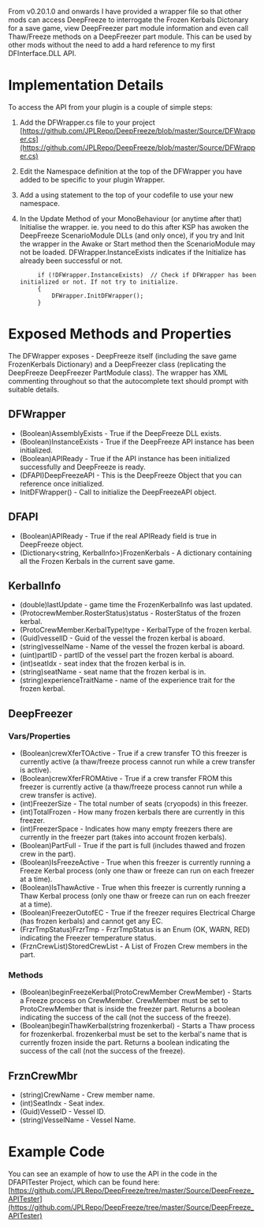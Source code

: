From v0.20.1.0 and onwards I have provided a wrapper file so that other mods can access DeepFreeze to interrogate the Frozen Kerbals Dictonary for a save game, view DeepFreezer part module information and even call Thaw/Freeze methods on a DeepFreezer part module. This can be used by other mods without the need to add a hard reference to my first DFInterface.DLL API. 

# Implementation Details
To access the API from your plugin is a couple of simple steps:

1. Add the DFWrapper.cs file to your project
[https://github.com/JPLRepo/DeepFreeze/blob/master/Source/DFWrapper.cs](https://github.com/JPLRepo/DeepFreeze/blob/master/Source/DFWrapper.cs)
2. Edit the Namespace definition at the top of the DFWrapper you have added to be specific to your plugin
Wrapper. 
3. Add a using statement to the top of your codefile to use your new namespace.
4. In the Update Method of your MonoBehaviour (or anytime after that) Initialise the wrapper. ie. you need to do this after KSP has awoken the DeepFreeze ScenarioModule DLLs (and only once), if you try and Init the wrapper in the Awake or Start method then the ScenarioModule may not be loaded. DFWrapper.InstanceExists indicates if the Initialize has already been successful or not.     


           
            if (!DFWrapper.InstanceExists)  // Check if DFWrapper has been initialized or not. If not try to initialize.  
            {    
                DFWrapper.InitDFWrapper();    
            }    
        
    

# Exposed Methods and Properties
The DFWrapper exposes - DeepFreeze itself (including the save game FrozenKerbals Dictionary) and a DeepFreezer class (replicating the DeepFreeze DeepFreezer PartModule class). The wrapper has XML commenting throughout so that the autocomplete text should prompt with suitable details.   

## DFWrapper
* (Boolean)AssemblyExists - True if the DeepFreeze DLL exists.   
* (Boolean)InstanceExists - True if the DeepFreeze API instance has been initialized.   
* (Boolean)APIReady       - True if the API instance has been initialized successfully and DeepFreeze is ready.   
* (DFAPI)DeepFreezeAPI    - This is the DeepFreeze Object that you can reference once initialized.  
* InitDFWrapper()         - Call to initialize the DeepFreezeAPI object. 

## DFAPI
* (Boolean)APIReady                             - True if the real APIReady field is true in DeepFreeze object.
* (Dictionary<string, KerbalInfo>)FrozenKerbals - A dictionary containing all the Frozen Kerbals in the current save game.    

## KerbalInfo
* (double)lastUpdate                   - game time the FrozenKerbalInfo was last updated.
* (ProtocrewMember.RosterStatus)status - RosterStatus of the frozen kerbal.
* (ProtoCrewMember.KerbalType)type     - KerbalType of the frozen kerbal.
* (Guid)vesselID                       - Guid of the vessel the frozen kerbal is aboard.
* (string)vesselName                   - Name of the vessel the frozen kerbal is aboard.
* (uint)partID                         - partID of the vessel part the frozen kerbal is aboard.
* (int)seatIdx                         - seat index that the frozen kerbal is in.
* (string)seatName                     - seat name that the frozen kerbal is in.
* (string)experienceTraitName          - name of the experience trait for the frozen kerbal.

## DeepFreezer
### Vars/Properties
* (Boolean)crewXferTOActive    - True if a crew transfer TO this freezer is currently active (a thaw/freeze process cannot run while a crew transfer is active).
* (Boolean)crewXferFROMAtive   - True if a crew transfer FROM this freezer is currently active (a thaw/freeze process cannot run while a crew transfer is active).
* (int)FreezerSize             - The total number of seats (cryopods) in this freezer.
* (int)TotalFrozen             - How many frozen kerbals there are currently in this freezer.
* (int)FreezerSpace            - Indicates how many empty freezers there are currently in the freezer part (takes into account frozen kerbals).
* (Boolean)PartFull            - True if the part is full (includes thawed and frozen crew in the part).
* (Boolean)IsFreezeActive      - True when this freezer is currently running a Freeze Kerbal process (only one thaw or freeze can run on each freezer at a time).
* (Boolean)IsThawActive        - True when this freezer is currently running a Thaw Kerbal process (only one thaw or freeze can run on each freezer at a time).
* (Boolean)FreezerOutofEC      - True if the freezer requires Electrical Charge (has frozen kerbals) and cannot get any EC.
* (FrzrTmpStatus)FrzrTmp       - FrzrTmpStatus is an Enum (OK, WARN, RED) indicating the Freezer temperature status.
* (FrznCrewList)StoredCrewList - A List<FrznCrewMbr> of Frozen Crew members in the part.  

### Methods
* (Boolean)beginFreezeKerbal(ProtoCrewMember CrewMember) - Starts a Freeze process on CrewMember. CrewMember must be set to ProtoCrewMember that is inside the freezer part. Returns a boolean indicating the success of the call (not the success of the freeze).
* (Boolean)beginThawKerbal(string frozenkerbal) - Starts a Thaw process for frozenkerbal. frozenkerbal must be set to the kerbal's name that is currently frozen inside the part. Returns a boolean indicating the success of the call (not the success of the freeze).

## FrznCrewMbr
* (string)CrewName    - Crew member name.
* (int)SeatIndx       - Seat index.
* (Guid)VesselD       - Vessel ID.
* (string)VesselName  - Vessel Name.

# Example Code
You can see an example of how to use the API in the code in the DFAPITester Project, which can be found here:
[https://github.com/JPLRepo/DeepFreeze/tree/master/Source/DeepFreeze_APITester](https://github.com/JPLRepo/DeepFreeze/tree/master/Source/DeepFreeze_APITester)